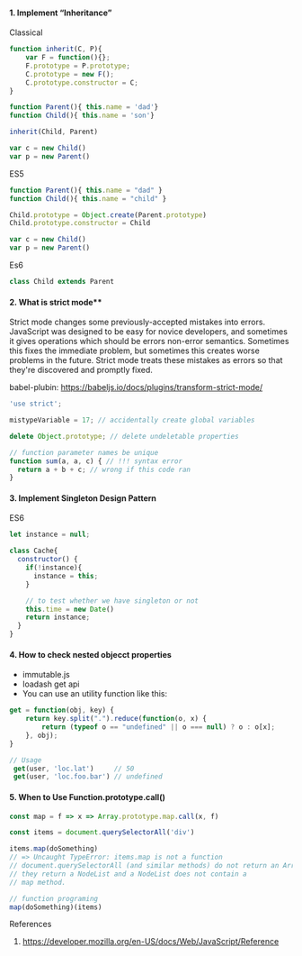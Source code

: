 #### 1. Implement “Inheritance”

Classical

```javascript
function inherit(C, P){
    var F = function(){};
    F.prototype = P.prototype;
    C.prototype = new F();
    C.prototype.constructor = C;
}

function Parent(){ this.name = 'dad'}
function Child(){ this.name = 'son'}

inherit(Child, Parent)

var c = new Child()
var p = new Parent()
```

ES5

```javascript
function Parent(){ this.name = "dad" }
function Child(){ this.name = "child" }

Child.prototype = Object.create(Parent.prototype)
Child.prototype.constructor = Child

var c = new Child()
var p = new Parent()
```

Es6

```javascript
class Child extends Parent
```

#### 2. What is strict mode**

Strict mode changes some previously-accepted mistakes into errors. JavaScript was designed to be easy for novice developers, 
and sometimes it gives operations which should be errors non-error semantics. 
Sometimes this fixes the immediate problem, but sometimes this creates worse problems in the future. 
Strict mode treats these mistakes as errors so that they're discovered and promptly fixed. 

babel-plubin: https://babeljs.io/docs/plugins/transform-strict-mode/

```javascript
'use strict';

mistypeVariable = 17; // accidentally create global variables

delete Object.prototype; // delete undeletable properties

// function parameter names be unique
function sum(a, a, c) { // !!! syntax error
  return a + b + c; // wrong if this code ran
}
```

#### 3. Implement Singleton Design Pattern

ES6

```javascript
let instance = null;

class Cache{
  constructor() {
    if(!instance){
      instance = this;
    }

    // to test whether we have singleton or not
    this.time = new Date()
    return instance;
  }
}
```

#### 4. How to check nested objecct properties

* immutable.js
* loadash get api
* You can use an utility function like this:

```javascript
get = function(obj, key) {
    return key.split(".").reduce(function(o, x) {
        return (typeof o == "undefined" || o === null) ? o : o[x];
    }, obj);
}

// Usage
 get(user, 'loc.lat')     // 50
 get(user, 'loc.foo.bar') // undefined
```

#### 5. When to Use Function.prototype.call()

```javascript
const map = f => x => Array.prototype.map.call(x, f)

const items = document.querySelectorAll('div')

items.map(doSomething)
// => Uncaught TypeError: items.map is not a function
// document.querySelectorAll (and similar methods) do not return an Array, 
// they return a NodeList and a NodeList does not contain a 
// map method.

// function programing
map(doSomething)(items)
```

References
1. https://developer.mozilla.org/en-US/docs/Web/JavaScript/Reference
